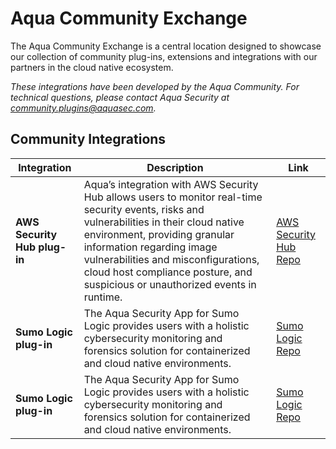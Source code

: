 # Aqua Community Exchange

The Aqua Community Exchange is a central location designed to showcase our collection of community plug-ins, extensions and integrations with our partners in the cloud native ecosystem.

_These integrations have been developed by the Aqua Community. For technical questions, please contact Aqua Security at community.plugins@aquasec.com._

## Community Integrations

|Integration|Description|Link|
|-----------|-----------|----|
|**AWS Security Hub plug-in**| Aqua’s integration with AWS Security Hub allows users to monitor real-time security events, risks and vulnerabilities in their cloud native environment, providing granular information regarding image vulnerabilities and misconfigurations, cloud host compliance posture, and suspicious or unauthorized events in runtime.| [AWS Security Hub Repo](https://aquasecurity.github.io/aws-security-hub-plugin/)|
|**Sumo Logic plug-in**| The Aqua Security App for Sumo Logic provides users with a holistic cybersecurity monitoring and forensics solution for containerized and cloud native environments.| [Sumo Logic Repo](https://aquasecurity.github.io/Sumo-Logic-App/)|
|**Sumo Logic plug-in**| The Aqua Security App for Sumo Logic provides users with a holistic cybersecurity monitoring and forensics solution for containerized and cloud native environments.| [Sumo Logic Repo](https://aquasecurity.github.io/Sumo-Logic-App/)|
